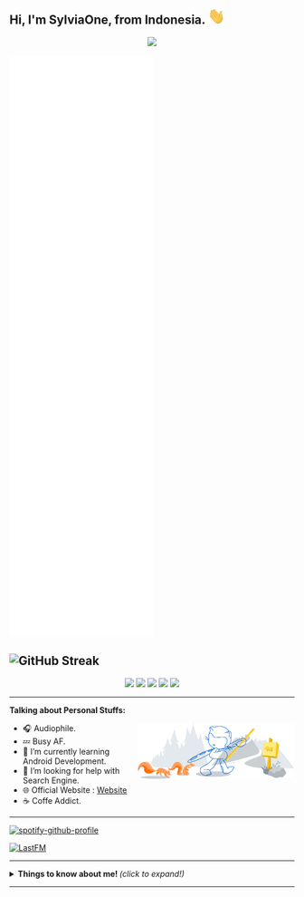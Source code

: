 <!-- Your title -->
## Hi, I'm SylviaOne, from Indonesia. <img src="https://raw.githubusercontent.com/AnggaR96s/AnggaR96s/master/asset/Hi.gif" width="30px">


<p align="center">
  <img src="https://media.giphy.com/media/WOwiryOPA0G6jhKqB0/source.gif" width="30%"><br>
</p>

![Metrics](https://github.com/SylviaOne/metrics/blob/main/github-metrics.svg)

![GitHub Streak](https://streak-stats.demolab.com?user=SylviaOne&theme=radical&date_format=j%20M%5B%20Y%5D)
---
<p align="center">
<a href="https://github.com/SylviaOne"> <img src="https://img.shields.io/badge/-Github-000?style=flat&logo=Github&logoColor=white" /></a>
<a href="https://www.twitter.com/Sylvia0ne"> <img src="https://img.shields.io/badge/-Twitter-blue?style=flat&logo=Twitter&logoColor=white" /></a>
<a href="https://www.instagram.com/coudlerose"> <img src="https://img.shields.io/badge/-Instagram-c13584?style=flat&labelColor=c13584&logo=instagram&logoColor=white" /></a>
<a href="mailto:adialfatih23@gmail.com"> <img src="https://img.shields.io/badge/-Gmail-c14438?style=flat&logo=Gmail&logoColor=white" /></a>
<a href="mailto: innerbeautykylla@hotmail.com"> <img src="https://img.shields.io/badge/-Outlook-0078D4?style=flat&logo=Microsoft-Outlook&logoColor=white" /></p></a>

---
<!-- Talking about you -->
**Talking about Personal Stuffs:**

<!-- Any image aligned to the right. Beware the width -->
<img width="55%" align="right" alt="Github" src="https://raw.githubusercontent.com/AnggaR96s/AnggaR96s/master/assets/git-header.svg" />

- 🎧 Audiophile.
- 💤 Busy AF.
- 🌱 I’m currently learning Android Development.
- 🐾 I’m looking for help with Search Engine.
- 🌐 Official Website : [Website](https://linktr.ee/SylviaOne)
- ☕ Coffe Addict.
---
<!-- Spotify Stuff -->

[![spotify-github-profile](https://spotify-github-profile.kittinanx.com/api/view?uid=vu79g3i6d2et0gvlnt08v42uw&cover_image=true&theme=novatorem&show_offline=false&background_color=121212&interchange=true&bar_color_cover=true&bar_color=53b14f)](https://spotify-github-profile.kittinanx.com/api/view?uid=vu79g3i6d2et0gvlnt08v42uw&redirect=true)


<!-- LastFM Scrobbles -->

[![LastFM](https://angga-lastfm.vercel.app/api?user=coudlerose&count=3&width=480)](https://www.last.fm/user/coudleRose)

---
<!-- This readme was created by Angga - https://github.com/AnggaR96s -->

<details>
  <summary> <b> Things to know about me! </b> <i>(click to expand!)</i> </summary>
  
  <br>
  
<!--START_SECTION:waka-->
![Profile Views](http://img.shields.io/badge/Profile%20Views-90-blue)

**🐱 My Github Data** 

> 🏆 1,638 Contributions in the year 2020
 > 
> 📦 11.7 MB Used in Github's Storage 
 > 
> 💼 Opted to Hire
 > 
> 📜 72 Public repositories
 > 
> 🔑 50 Private repositories 

**I'm a Night 🦉** 

```text
🌞 Morning    191 commits    ████░░░░░░░░░░░░░░░░░░░░░   19.25% 
🌆 Daytime    233 commits    █████░░░░░░░░░░░░░░░░░░░░   23.49% 
🌃 Evening    257 commits    ██████░░░░░░░░░░░░░░░░░░░   25.91% 
🌙 Night      311 commits    ███████░░░░░░░░░░░░░░░░░░   31.35%

```
📅 **I'm Most Productive on Thursday** 

```text
Monday       157 commits    ████░░░░░░░░░░░░░░░░░░░░░   15.83% 
Tuesday      135 commits    ███░░░░░░░░░░░░░░░░░░░░░░   13.61% 
Wednesday    122 commits    ███░░░░░░░░░░░░░░░░░░░░░░   12.3% 
Thursday     168 commits    ████░░░░░░░░░░░░░░░░░░░░░   16.94% 
Friday       153 commits    ███░░░░░░░░░░░░░░░░░░░░░░   15.42% 
Saturday     137 commits    ███░░░░░░░░░░░░░░░░░░░░░░   13.81% 
Sunday       120 commits    ███░░░░░░░░░░░░░░░░░░░░░░   12.1%

```


📊 **This Week I Spend My Time On** 

```text
⌚︎ Time zone: Asia/Jakarta

💻 Operating System: 
Linux                    49 mins             █████████████████████████   100.0%

```

**I Mostly Code in Python** 

```text
Python                   23 repos            ██████░░░░░░░░░░░░░░░░░░░   26.14% 
C++                      20 repos            █████░░░░░░░░░░░░░░░░░░░░   22.73% 
C                        12 repos            ███░░░░░░░░░░░░░░░░░░░░░░   13.64% 
Makefile                 11 repos            ███░░░░░░░░░░░░░░░░░░░░░░   12.5% 
PHP                      6 repos             █░░░░░░░░░░░░░░░░░░░░░░░░   6.82%

```


**Timeline**

![Chart not found](https://github.com/AnggaR96s/AnggaR96s/blob/master/charts/bar_graph.png) 


<!--END_SECTION:waka-->

</details>

---
